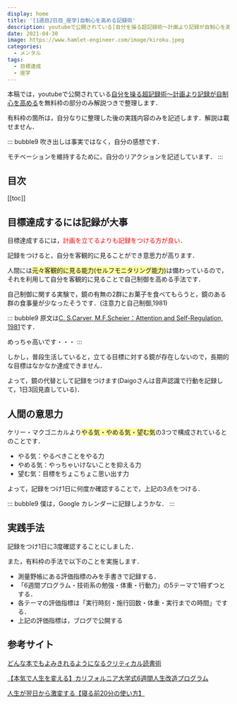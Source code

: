```yaml
---
display: home
title: '[1週目2日目_座学]自制心を高める記録術'
description: youtubeで公開されている[自分を操る超記録術～計画より記録が自制心を高める](https://www.youtube.com/watch?v=4E44Nbi4cjg)を無料枠の部分のみ解説つきで整理します．
date: 2021-04-30
image: https://www.hamlet-engineer.com/image/kiroku.jpeg
categories: 
  - メンタル
tags:
  - 目標達成
  - 座学
---
```


本稿では，youtubeで公開されている[自分を操る超記録術～計画より記録が自制心を高める](https://www.youtube.com/watch?v=4E44Nbi4cjg)を無料枠の部分のみ解説つきで整理します．

<!-- more -->

有料枠の箇所は，自分なりに整理した後の実践内容のみを記述します．解説は載せません．

::: bubble9
吹き出しは事実ではなく，自分の感想です．

モチベーションを維持するために，自分のリアクションを記述しています．
:::

<!-- <span style="background-color: #ffff99;"></span> -->
<!-- <span style="color: #ff0000;"></span> -->


## 目次
[[toc]]

## 目標達成するには記録が大事
目標達成するには，<span style="color: #ff0000;">計画を立てるよりも記録をつける方が良い．</span>

記録をつけると，自分を客観的に見ることができ意思力が高ります．

人間には<span style="background-color: #ffff99;">元々客観的に見る能力(セルフモニタリング能力)</span>は備わっているので，それを利用して自分を客観的に見ることで自己制御を高める手法です．

自己制御に関する実験で，鏡の有無の2群にお菓子を食べてもらうと，鏡のある群の食事量が少なったそうです．(注意力と自己制御,1981)

::: bubble9
原文は[C. S.Carver, M.F.Scheier：Attention and Self-Regulation, 1981](https://www.amazon.co.jp/Attention-Self-Regulation-Control-Theory-Approach-Psychology/dp/0387905537)です．

めっちゃ高いです・・・
:::

しかし，普段生活していると，立てる目標に対する鏡が存在しないので，長期的な目標はなかなか達成できません．

よって，鏡の代替として記録をつけます(Daigoさんは音声認識で行動を記録して，1日3回見直している)．


## 人間の意思力
ケリー・マクゴニカルより<span style="background-color: #ffff99;">やる気・やめる気・望む気</span>の3つで構成されているとのことです．
- やる気：やるべきことをやる力
- やめる気：やっちゃいけないことを抑える力
- 望む気：目標をちょこちょこ思い出す力

よって，記録をつけ1日に何度か確認することで，上記の3点をつける．

::: bubble9
僕は，Google カレンダーに記録しようかな．
:::


## 実践手法
記録をつけ1日に3度確認することにしました．

また，有料枠の手法で以下のことを実施します．
- 測量野帳にある評価指標のみを手書きで記録する．
- 「6週間プログラム・技術系の勉強・体重・行動力」の5テーマで1冊ずつとする．
- 各テーマの評価指標は「実行時刻・施行回数・体重・実行までの時間」でする．
- 上記の評価指標は，ブログで公開する



## 参考サイト
[どんな本でもよみきれるようになるクリティカル読書術](https://www.youtube.com/watch?v=4E44Nbi4cjg)

[【本気で人生を変える】カリフォルニア大学式6週間人生改造プログラム](https://daigoblog.jp/pushing-thelimits/)

[人生が翌日から激変する【寝る前20分の使い方】](https://daigoblog.jp/20minutes-night/)

<ClientOnly>
  <CallInArticleAdsense />
</ClientOnly>